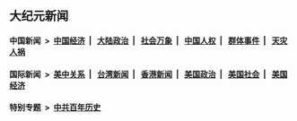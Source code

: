 ## 大纪元新闻

#### 中国新闻 &nbsp;>&nbsp; [中国经济](indexes/ncid283/README.md?09100845) &nbsp;| &nbsp; [大陆政治](indexes/ncid277/README.md?09100845) &nbsp;| &nbsp; [社会万象](indexes/ncid282/README.md?09100845) &nbsp;| &nbsp; [中国人权](indexes/ncid278/README.md?09100845) &nbsp;| &nbsp; [群体事件](indexes/ncid279/README.md?09100845) &nbsp;| &nbsp; [天灾人祸](indexes/ncid280/README.md?09100845)

#### 国际新闻 &nbsp;>&nbsp; [美中关系](indexes/nf1412576/README.md?09100845) &nbsp;| &nbsp; [台湾新闻](indexes/ncid1349361/README.md?09100845) &nbsp;| &nbsp; [香港新闻](indexes/ncid1349362/README.md?09100845) &nbsp;| &nbsp; [美国政治](indexes/ncid1078159/README.md?09100845) &nbsp;| &nbsp; [美国社会](indexes/ncid1078160/README.md?09100845) &nbsp;| &nbsp; [美国经济](indexes/ncid1078158/README.md?09100845)

#### 特别专题 &nbsp;>&nbsp; [中共百年历史](https://github.com/epoch-news/epoch-special/blob/master/README.md?09100845)  
